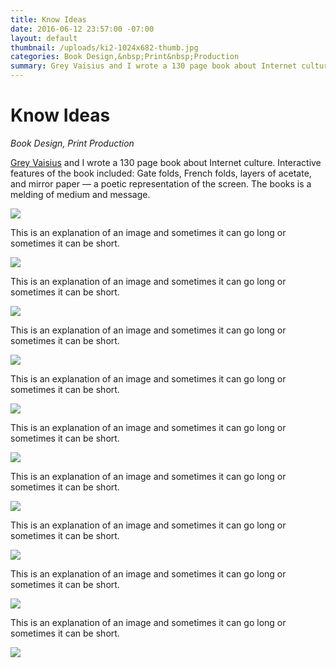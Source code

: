 ```yaml
---
title: Know Ideas
date: 2016-06-12 23:57:00 -07:00
layout: default
thumbnail: /uploads/ki2-1024x682-thumb.jpg
categories: Book Design,&nbsp;Print&nbsp;Production
summary: Grey Vaisius and I wrote a 130 page book about Internet culture.
---
```


<div class="grid">
    <h1>Know Ideas</h1>
    <p><em>Book Design, Print Production</em></p>
</div>

<div class="grid">
    <div class="col-1-3">
    	<p><a href="http://greyvy.com/" target="_blank">Grey Vaisius</a> and I wrote a 130 page book about Internet culture. Interactive features of the book included: Gate folds, French folds, layers of acetate, and mirror paper — a poetic representation of the screen. The books is a melding of medium and message.</p>
	</div>
	<div class="col-2-3">
		<img src="/uploads/ki2-1024x682.jpg"/>
	</div>
</div>

<div class="grid">
    <div class="col-1-3">
    	<p>This is an explanation of an image and sometimes it can go long or sometimes it can be short.</p>
	</div>
	<div class="col-2-3">
		<img src="/uploads/ki4-1024x682.jpg"/>
	</div>
</div>

<div class="grid">
    <div class="col-1-3">
    	<p>This is an explanation of an image and sometimes it can go long or sometimes it can be short.</p>
	</div>
	<div class="col-2-3">
		<img src="/uploads/ki5-1024x682.jpg"/>
	</div>
</div>

<div class="grid">
    <div class="col-1-3">
    	<p>This is an explanation of an image and sometimes it can go long or sometimes it can be short.</p>
	</div>
	<div class="col-2-3">
		<img src="/uploads/ki10-1024x682.jpg"/>
	</div>
</div>

<div class="grid">
    <div class="col-1-3">
    	<p>This is an explanation of an image and sometimes it can go long or sometimes it can be short.</p>
	</div>
	<div class="col-2-3">
		<img src="/uploads/ki11-1024x682.jpg"/>
	</div>
</div>

<div class="grid">
    <div class="col-1-3">
    	<p>This is an explanation of an image and sometimes it can go long or sometimes it can be short.</p>
	</div>
	<div class="col-2-3">
		<img src="/uploads/ki9-1024x682.jpg"/>
	</div>
</div>

<div class="grid">
    <div class="col-1-3">
    	<p>This is an explanation of an image and sometimes it can go long or sometimes it can be short.</p>
	</div>
	<div class="col-2-3">
		<img src="/uploads/ki14-1024x682.jpg"/>
	</div>
</div>

<div class="grid">
    <div class="col-1-3">
    	<p>This is an explanation of an image and sometimes it can go long or sometimes it can be short.</p>
	</div>
	<div class="col-2-3">
		<img src="/uploads/ki12-1024x682.jpg"/>
	</div>
</div>

<div class="grid">
    <div class="col-1-3">
    	<p>This is an explanation of an image and sometimes it can go long or sometimes it can be short.</p>
	</div>
	<div class="col-2-3">
		<img src="/uploads/ki8-1024x682.jpg"/>
	</div>
</div>

<div class="grid">
    <div class="col-1-3">
    	<p>This is an explanation of an image and sometimes it can go long or sometimes it can be short.</p>
	</div>
	<div class="col-2-3">
		<img src="/uploads/ki7-1024x682.jpg"/>
	</div>
</div>